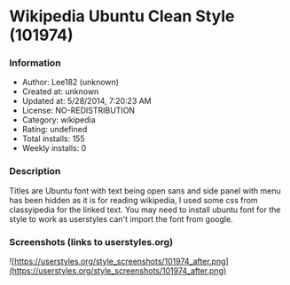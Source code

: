 # Wikipedia Ubuntu Clean Style (101974)

### Information
- Author: Lee182 (unknown)
- Created at: unknown
- Updated at: 5/28/2014, 7:20:23 AM
- License: NO-REDISTRIBUTION
- Category: wikipedia
- Rating: undefined
- Total installs: 155
- Weekly installs: 0


### Description
Titles are Ubuntu font with text being open sans and side panel with menu has been hidden as it is for reading wikipedia, I used some css from classyipedia for the linked text. You may need to install ubuntu font for the style to work as userstyles can't import the font from google.


### Screenshots (links to userstyles.org)
![https://userstyles.org/style_screenshots/101974_after.png](https://userstyles.org/style_screenshots/101974_after.png)


